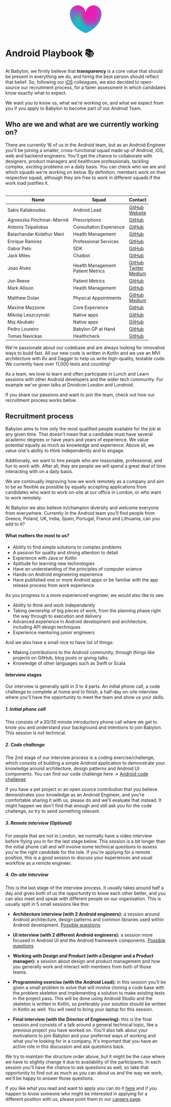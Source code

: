 <p align="center">
<img src="logo.png">
</p>


Android Playbook 📚
==================================

At Babylon, we firmly believe that **transparency** is a core value that should be present in everything we do, and hiring the best person should reflect that belief. So, following our [iOS](https://github.com/Babylonpartners/ios-playbook) colleagues, we also decided to open-source our recruitment process, for a fairer assessment in which candidates know exactly what to expect.

We want you to know us, what we're working on, and what we expect from you if you apply to Babylon to become part of our Android Team.

## Who are we and what are we currently working on?

There are currently 16 of us in the Android team, but as an Android Engineer you'll be joining a smaller, 
cross-functional squad made up of Android, iOS, web and backend engineers.  You'll get the chance to collaborate with designers, product managers and healthcare professionals, tackling complex, exciting problems on a daily basis. You can check who we are and which squads we're working on below.
By definition, members work on their respective squad, although they are free to work in different squads if the work load justifies it.
<br><br>

| Name                          | Squad             | Contact                                  |
|-------------------------------|-------------------|------------------------------------------|
| Sakis Kaliakoudas             | Android Lead                         | [GitHub](https://github.com/athkalia) <br> [Website](www.sakiskaliakoudas.com)|
| Agnieszka Pinchinat-Miernik   | Prescriptions                        | [GitHub](https://github.com/alpm)  
| Antonis Tsipaliokas           | Consultation Experience              | [GitHub](https://github.com/kokeroulis) |
| Balachandar Kolathur Mani     | Health Management                    | [GitHub](https://github.com/balachandarlinks) |
| Enrique Ramirez               | Professional Services                | [GitHub](https://github.com/kikermo) |
| Gabor Peto                    | SDK                                  | [GitHub](https://github.com/GaborPeto) |
| Jack Miles                    | Chatbot                              | [GitHub](https://github.com/JEKMiles) |
| Joao Alves                    | Health Management<br>Patient Metrics | [GitHub](https://github.com/jcmsalves)  <br> [Twitter](https://twitter.com/jcmsalves) <br> [Medium](https://medium.com/@jcmsalves) |
| Jon Reeve                     | Patient Metrics                      | [GitHub](https://github.com/jonreeve) |
| Mark Allison                  | Health Management                    | [GitHub](https://github.com/StylingAndroid) |
| Matthew Dolan                 | Physical Appointments                | [GitHub](https://github.com/mattmook) <br> [Medium](https://medium.com/@appmattus) |
| Maxime Mazzone                | Core Experience                      | [GitHub](https://github.com/mazzonem) |
| Mikolaj Leszczynski           | Native apps                          | [GitHub](https://github.com/Rosomack) |
| Moj Abubakr                   | Native apps                          | [GitHub](https://github.com/MojRoid) |
| Pedro Loureiro                | Babylon GP at Hand                       | [GitHub](https://github.com/pedroql) |
| Tomas Navickas                | Healthcheck                          | [GitHub](https://github.com/iTomkinas) |

We're passionate about our codebase and are always looking for innovative ways to build fast.  All our new code is written in Kotlin and we use an MVI architecture with Rx and Dagger to help us write high-quality, testable code. We currently have over 11,000 tests and counting!

As a team, we love to learn and often participate in Lunch and Learn sessions with other Android developers and the wider tech community. For example we've given talks at Droidcon London and Londroid.

If you share our passions and want to join the team, check out how our recruitment process works below.

## Recruitment process

Babylon aims to hire only the most qualified people available for the job at any given time. That doesn't mean that a candidate must have several academic degrees or have years and years of experience. We value potential equally as much as knowledge and experience. Above all, we value one's ability to think independently and to engage.

Additionally, we want to hire people who are reasonable, professional, and fun to work with. After all, they are people we will spend a great deal of time interacting with on a daily basis.

We are continually improving how we work remotely as a company and aim to be as flexible as possible by equally accepting applications from candidates who want to work on-site at our office in London, or who want to work remotely.

At Babylon we also believe in/champion diversity and welcome everyone from everywhere. Currently in the Android team you'll find people from Greece, Poland, UK, India, Spain, Portugal, France and Lithuania, can you add to it? 

#### What matters the most to us?

- Ability to find simple solutions to complex problems
- A passion for quality and strong attention to detail
- Experience with Java or Kotlin
- Aptitude for learning new technologies
- Have an understanding of the principles of computer science
- Hands-on Android engineering experience
- Have published one or more Android apps or be familiar with the app release process from work experience

As you progress to a more experienced engineer, we would also like to see:

- Ability to think and work independently
- Taking ownership of big pieces of work, from the planning phase right the way through to execution and delivery
- Advanced experience in Android development and architecture, including API design techniques
- Experience mentoring junior engineers

And we also have a small nice to have list of things: 
- Making contributions to the Android community, through things like projects on GitHub, blog posts or giving talks
- Knowledge of other languages such as Swift or Scala

#### Interview stages
Our interview is generally split in 3 to 4 parts. An initial phone call, a code challenge to complete at home and 
to finish, a half-day on-site interview where you'll have the opportunity to meet the team and show us your skills.

##### 1. Initial phone call
This consists of a 20/30 minute introductory phone call where we get to know you and understand your background and intentions to join Babylon.
This session is not technical.
 
##### 2. Code challenge
The 2nd stage of our interview process is a coding exercise/challenge, which consists of building a
simple Android application to demonstrate your knowledge around architecture, design patterns and Android UI components.
You can find our code challenge here -> [Android code challenge](code_challenge.md)

If you have a pet project or an open source contribution that you believe demonstrates your knowledge as an Android Engineer,
and you're comfortable sharing it with us, please do and we'll evaluate that instead. It might happen we don't find that enough
and still ask you for the code challenge, so try to send something relevant.

##### 3. Remote interview (Optional)
For people that are not in London, we normally have a video interview before flying you in for the last stage below. This session
is a bit longer than the initial phone call and will involve some technical questions to assess you're the right candidate
for the role. If you're applying for a remote position, this is a good session to discuss your experiences and usual workflow as a remote engineer.

##### 4. On-site interview
This is the last stage of the interview process. It usually takes around half a day and gives both of us the opportunity to know each other better,
and you can also meet and speak with different people on our organisation. This is usually split in 5 small sessions like this:

- **Architecture interview (with 2 Android engineers):** a session around Android architecture, design patterns 
and common libraries used within Android development. [Possible questions](architecture_questions.md)
 
- **UI interview (with 2 different Android engineers):** a session more focused in Android UI and the Android framework 
components. [Possible questions](design_questions.md)

- **Working with Design and Product (with a Designer and a Product manager):** a session about design and product management and how
you generally work and interact with members from both of those teams. 

- **Programming exercise (with the Android Lead):** in this session you'll be given a small problem to solve that will involve 
cloning a code base with the problem skeleton and implementing a solution to make existing tests in the project pass. 
This will be done using Android Studio and the skeleton is written in Kotlin, so preferably your solution
should be written in Kotlin as well. You will need to bring your laptop for this session.

- **Final interview (with the Director of Engineering):** this is the final session and consists of a talk around a general technical topic, like
a previous project you have worked on. You'll also talk about your motivations to join Babylon and your preferred ways of working and what you're
looking for in a company. It's important that you have an active role in this discussion and ask questions back.

We try to maintain the structure order above, but it might be the case where we have to slightly change it due to availability of the participants. In each session you'll have the chance to ask questions as well, so take that opportunity to find out as much as you can about us and the way we work, we'll be happy to answer those questions.

If you like what you read and want to apply you can do it [here](https://jobs.lever.co/babylonhealth/29884d44-ff18-41b8-ac38-4ad66a59f585) 
and if you happen to know someone who might be interested in applying for a different position with us, please point them to our [careers page](https://www.babylonhealth.com/careers).
